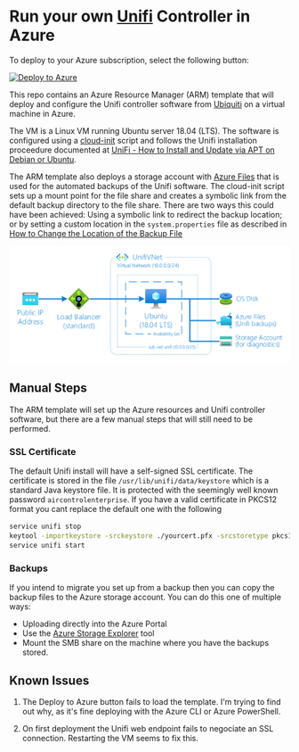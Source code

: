 # Run your own [Unifi][1] Controller in Azure

To deploy to your Azure subscription, select the following button:

[![Deploy to Azure](https://aka.ms/deploytoazurebutton)][8]

This repo contains an Azure Resource Manager (ARM) template that will deploy and configure the Unifi controller software from [Ubiquiti][2] on a virtual machine in Azure.

The VM is a Linux VM running Ubuntu server 18.04 (LTS). The software is configured using a [cloud-init][4] script and follows the Unifi installation proceedure documented at [UniFi - How to Install and Update via APT on Debian or Ubuntu][5].

The ARM template also deploys a storage account with [Azure Files][6] that is used for the automated backups of the Unifi software. The cloud-init script sets up a mount point for the file share and creates a symbolic link from the default backup directory to the file share. There are two ways this could have been achieved: Using a symbolic link to redirect the backup location; or by setting a custom location in the `system.properties` file as described in [How to Change the Location of the Backup File][7]

![Azure Resources](architecture.png)

## Manual Steps

The ARM template will set up the Azure resources and Unifi controller software, but there are a few manual steps that will still need to be performed.

### SSL Certificate

The default Unifi install will have a self-signed SSL certificate. The certificate is stored in the file `/usr/lib/unifi/data/keystore` which is a standard Java keystore file. It is protected with the seemingly well known password `aircontrolenterprise`. If you have a valid certificate in PKCS12 format you cant replace the default one with the following

```bash
service unifi stop
keytool -importkeystore -srckeystore ./yourcert.pfx -srcstoretype pkcs12 -destkeystore /usr/lib/unifi/data/keystore -deststoretype pkcs12 -deststorepass 'aircontrolenterprise'
service unifi start
```

### Backups

If you intend to migrate you set up from a backup then you can copy the backup files to the Azure storage account. You can do this one of multiple ways:

  * Uploading directly into the Azure Portal
  * Use the [Azure Storage Explorer][9] tool
  * Mount the SMB share on the machine where you have the backups stored.

## Known Issues

  1. The Deploy to Azure button fails to load the template. I'm trying to find out why, as it's fine deploying with the Azure CLI or Azure PowerShell.

  2. On first deployment the Unifi web endpoint fails to negociate an SSL connection. Restarting the VM seems to fix this.


[1]: https://unifi-network.ui.com/ "Ubiquiti Unifi"
[2]: https://www.ui.com
[3]: https://docs.microsoft.com/en-us/azure/virtual-machines/linux/using-cloud-init
[4]: https://cloudinit.readthedocs.io/en/latest/
[5]: https://help.ubnt.com/hc/en-us/articles/220066768-UniFi-How-to-Install-and-Update-via-APT-on-Debian-or-Ubuntu "UniFi - How to Install and Update via APT on Debian or Ubuntu"
[6]: https://docs.microsoft.com/azure/storage/files/storage-files-introduction "What is Azure Files?"
[7]: https://help.ubnt.com/hc/en-us/articles/226218448-UniFi-How-to-Configure-Auto-Backup#2 "UniFi - How to Configure Auto Backup"
[8]: https://portal.azure.com/#create/Microsoft.Template/uri/https%3A%2F%2Fraw.githubusercontent.com%2Faskew%2Funifi-azure%2Fmaster%2Fazuredeploy.json "Deploy to Azure"
[9]: https://azure.microsoft.com/en-us/features/storage-explorer/ "Azure Storage Explorer"
